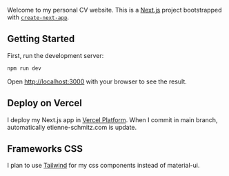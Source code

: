 Welcome to my personal CV website. 
This is a [Next.js](https://nextjs.org/) project bootstrapped with [`create-next-app`](https://github.com/vercel/next.js/tree/canary/packages/create-next-app).

## Getting Started

First, run the development server:

```bash
npm run dev
```

Open [http://localhost:3000](http://localhost:3000) with your browser to see the result.

## Deploy on Vercel

I deploy my Next.js app in [Vercel Platform](https://vercel.com/).
When I commit in main branch, automatically etienne-schmitz.com is update.

## Frameworks CSS

I plan to use [Tailwind](https://tailwindcss.com/) for my css components instead of material-ui.